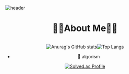 
![header](https://capsule-render.vercel.app/api?type=Rect&color=gradient&height=60&section=header&text=Hi%20There&fontSize=50)

<div align=center>
  <h1 align=cneter>👨‍🎓About Me👨‍🎓</h1>
  <p>
    <!--블로그-->
    <a href="https://velog.io/@lsh9672">
      <img scr="https://img.shields.io/badge/-blog-green?style=flat-square&logo=velog"/>
    </a>
  
  </p>

![Anurag's GitHub stats](https://github-readme-stats.vercel.app/api?username=lsh9672&theme=cobalt&show_icons=true)![Top Langs](https://github-readme-stats.vercel.app/api/top-langs/?username=lsh9672&layout=compact&theme=cobalt)


- 🤔 algorism

[![Solved.ac Profile](http://mazassumnida.wtf/api/v2/generate_badge?boj=lsh9672)](https://solved.ac/lsh9672/)


<!--
**lsh9672/lsh9672** is a ✨ _special_ ✨ repository because its `README.md` (this file) appears on your GitHub profile.

Here are some ideas to get you started:

- 🔭 I’m currently working on ...
- 🌱 I’m currently learning ...
- 👯 I’m looking to collaborate on ...
- 🤔 I’m looking for help with ...
- 💬 Ask me about ...
- 📫 How to reach me: ...
- 😄 Pronouns: ...
- ⚡ Fun fact: ...
-->

  </div>
